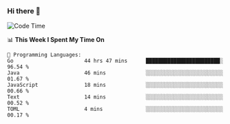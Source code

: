 ### Hi there 👋

<!--
**CrazyCollin/crazycollin** is a ✨ _special_ ✨ repository because its `README.md` (this file) appears on your GitHub profile.

Here are some ideas to get you started:

- 🔭 I’m currently working on ...
- 🌱 I’m currently learning ...
- 👯 I’m looking to collaborate on ...
- 🤔 I’m looking for help with ...
- 💬 Ask me about ...
- 📫 How to reach me: ...
- 😄 Pronouns: ...
- ⚡ Fun fact: ...
-->

<!--START_SECTION:waka-->
![Code Time](http://img.shields.io/badge/Code%20Time-737%20hrs%2040%20mins-blue)

📊 **This Week I Spent My Time On** 

```text
💬 Programming Languages: 
Go                       44 hrs 47 mins      ████████████████████████░   96.54 % 
Java                     46 mins             ░░░░░░░░░░░░░░░░░░░░░░░░░   01.67 % 
JavaScript               18 mins             ░░░░░░░░░░░░░░░░░░░░░░░░░   00.66 % 
Text                     14 mins             ░░░░░░░░░░░░░░░░░░░░░░░░░   00.52 % 
TOML                     4 mins              ░░░░░░░░░░░░░░░░░░░░░░░░░   00.17 % 
```


<!--END_SECTION:waka-->
